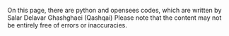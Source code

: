 On this page, there are python and opensees codes, which are written by Salar Delavar Ghashghaei (Qashqai)
Please note that the content may not be entirely free of errors or inaccuracies.
